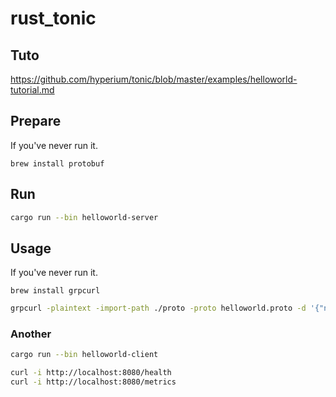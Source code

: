 # rust_tonic

## Tuto
https://github.com/hyperium/tonic/blob/master/examples/helloworld-tutorial.md

## Prepare
If you've never run it.
```
brew install protobuf
```

## Run
```sh
cargo run --bin helloworld-server
```
## Usage
If you've never run it.
```
brew install grpcurl
```
```sh
grpcurl -plaintext -import-path ./proto -proto helloworld.proto -d '{"name": "Tonic"}' '[::]:50051' helloworld.Greeter/SayHello
```

### Another
```sh
cargo run --bin helloworld-client
```
```sh
curl -i http://localhost:8080/health
curl -i http://localhost:8080/metrics
```
